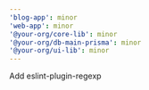 ```yaml
---
'blog-app': minor
'web-app': minor
'@your-org/core-lib': minor
'@your-org/db-main-prisma': minor
'@your-org/ui-lib': minor
---
```


Add eslint-plugin-regexp
